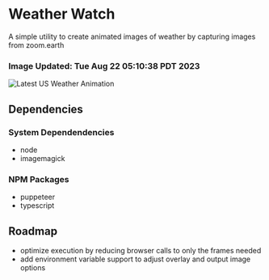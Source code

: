 # Weather Watch

A simple utility to create animated images of weather by capturing images from zoom.earth

### Image Updated: Tue Aug 22 05:10:38 PDT 2023

![Latest US Weather Animation](animations/2023-08-22.webp)

## Dependencies
### System Dependendencies
* node
* imagemagick
### NPM Packages
* puppeteer
* typescript

## Roadmap
* optimize execution by reducing browser calls to only the frames needed
* add environment variable support to adjust overlay and output image options
